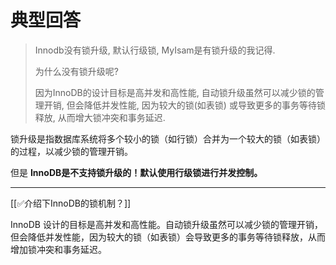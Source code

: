 # 典型回答

> Innodb没有锁升级, 默认行级锁, MyIsam是有锁升级的我记得.
> 
> 为什么没有锁升级呢?
> 
> 因为InnoDB的设计目标是高并发和高性能, 自动锁升级虽然可以减少锁的管理开销, 但会降低并发性能, 因为较大的锁(如表锁) 或导致更多的事务等待锁释放, 从而增大锁冲突和事务延迟.

锁升级是指数据库系统将多个较小的锁（如行锁）合并为一个较大的锁（如表锁）的过程，以减少锁的管理开销。



但是 **InnoDB是不支持锁升级的！默认使用行级锁进行并发控制。**

****

[[✅介绍下InnoDB的锁机制？]]



InnoDB 设计的目标是高并发和高性能。自动锁升级虽然可以减少锁的管理开销，但会降低并发性能，因为较大的锁（如表锁）会导致更多的事务等待锁释放，从而增加锁冲突和事务延迟。

